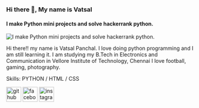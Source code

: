 ### Hi there 👋, My name is Vatsal 
#### I make Python mini projects and solve hackerrank python.
![I make Python mini projects and solve hackerrank python.](https://arturssmirnovs.github.io/github-profile-readme-generator/images/banner.png)

Hi there!! my name is Vatsal Panchal. I love doing python programming and I am still learning it. 
I am studying my B.Tech in Electronics and Communication in Vellore Institute of Technology, Chennai 
I love football, gaming, photography. 

Skills: PYTHON / HTML / CSS



[<img src='https://cdn.jsdelivr.net/npm/simple-icons@3.0.1/icons/github.svg' alt='github' height='40'>](https://github.com/https://github.com/Vatsal-02)  [<img src='https://cdn.jsdelivr.net/npm/simple-icons@3.0.1/icons/facebook.svg' alt='facebook' height='40'>](https://www.facebook.com/https://www.facebook.com/vatsal.panchal.73/)  [<img src='https://cdn.jsdelivr.net/npm/simple-icons@3.0.1/icons/instagram.svg' alt='instagram' height='40'>](https://www.instagram.com/https://www.instagram.com/vatsal_02//)  

